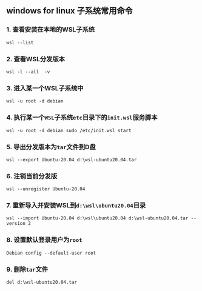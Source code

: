 ## windows for linux 子系统常用命令
### 1. 查看安装在本地的WSL子系统
    wsl --list
### 2. 查看WSL分发版本
    wsl -l --all  -v
### 3. 进入某一个WSL子系统中
    wsl -u root -d debian
### 4. 执行某一个`WSL`子系统`etc`目录下的`init.wsl`服务脚本
    wsl -u root -d debian sudo /etc/init.wsl start
### 5. 导出分发版本为`tar`文件到D盘
    wsl --export Ubuntu-20.04 d:\wsl-ubuntu20.04.tar
### 6. 注销当前分发版
    wsl --unregister Ubuntu-20.04
### 7. 重新导入并安装WSL到`d:\wsl\ubuntu20.04`目录
    wsl --import Ubuntu-20.04 d:\wsl\ubuntu20.04 d:\wsl-ubuntu20.04.tar --version 2
### 8. 设置默认登录用户为`root`
    Debian config --default-user root
### 9. 删除`tar`文件
    del d:\wsl-ubuntu20.04.tar
